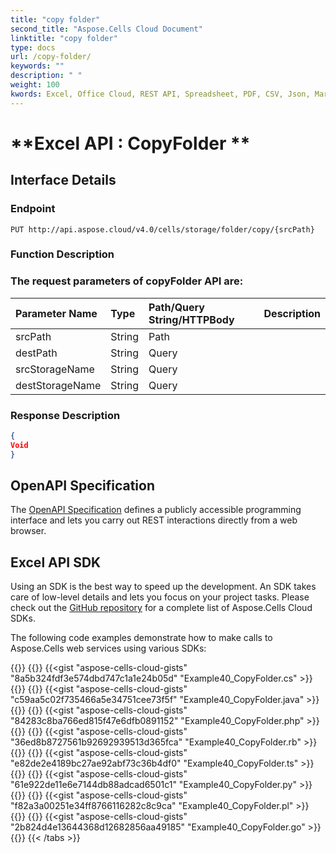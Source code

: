 ```yaml
---
title: "copy folder"
second_title: "Aspose.Cells Cloud Document"
linktitle: "copy folder"
type: docs
url: /copy-folder/
keywords: ""
description: " "
weight: 100
kwords: Excel, Office Cloud, REST API, Spreadsheet, PDF, CSV, Json, Markdown, Match all blank cells in an Excel worksheet
---
```


# **Excel API : CopyFolder **

 

## **Interface Details**

### **Endpoint** 

```
PUT http://api.aspose.cloud/v4.0/cells/storage/folder/copy/{srcPath}
```

### **Function Description**


### The request parameters of **copyFolder** API are: 

| Parameter Name | Type | Path/Query String/HTTPBody | Description | 
| :- | :- | :- |:- | 
|srcPath|String|Path||
|destPath|String|Query||
|srcStorageName|String|Query||
|destStorageName|String|Query||


### **Response Description**
```json
{
Void
}
```

## OpenAPI Specification

The [OpenAPI Specification](https://reference.aspose.cloud/cells/#/FolderController/CopyFolder) defines a publicly accessible programming interface and lets you carry out REST interactions directly from a web browser.

## Excel API SDK 

Using an SDK is the best way to speed up the development. An SDK takes care of low-level details and lets you focus on your project tasks. Please check out the [GitHub repository](https://github.com/aspose-cells-cloud) for a complete list of Aspose.Cells Cloud SDKs.

The following code examples demonstrate how to make calls to Aspose.Cells web services using various SDKs:


{{<tabs tabTotal="8" tabID="1" tabName1="C#" tabName2="Java" tabName3="PHP" tabName4="Ruby" tabName5="Node.js" tabName6="Python" tabName7="Perl" tabName8="Go" >}}
{{<tab tabNum="1" >}}
	{{<gist "aspose-cells-cloud-gists" "8a5b324fdf3e574dbd747c1a1e24b05d" "Example40_CopyFolder.cs" >}}
{{</tab>}}
{{<tab tabNum="2" >}}
	{{<gist "aspose-cells-cloud-gists" "c59aa5c02f735466a5e34751cee73f5f" "Example40_CopyFolder.java" >}}
{{</tab>}}
{{<tab tabNum="3" >}}
	{{<gist "aspose-cells-cloud-gists" "84283c8ba766ed815f47e6dfb0891152" "Example40_CopyFolder.php" >}}
{{</tab>}}
{{<tab tabNum="4" >}}
	{{<gist "aspose-cells-cloud-gists" "36ed8b8727561b92692939513d365fca" "Example40_CopyFolder.rb" >}}
{{</tab>}}
{{<tab tabNum="5" >}}
	{{<gist "aspose-cells-cloud-gists" "e82de2e4189bc27ae92abf73c36b4df0" "Example40_CopyFolder.ts" >}}
{{</tab>}}
{{<tab tabNum="6" >}}
	{{<gist "aspose-cells-cloud-gists" "61e922de11e6e7144db88adcad6501c1" "Example40_CopyFolder.py" >}}
{{</tab>}}
{{<tab tabNum="7" >}}
	{{<gist "aspose-cells-cloud-gists" "f82a3a00251e34ff8766116282c8c9ca" "Example40_CopyFolder.pl" >}}
{{</tab>}}
{{<tab tabNum="8" >}}
	{{<gist "aspose-cells-cloud-gists" "2b824d4e13644368d12682856aa49185" "Example40_CopyFolder.go" >}}
{{</tab>}}
{{< /tabs >}}


